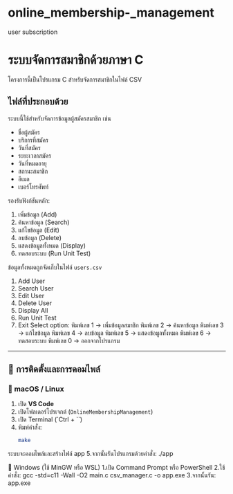 # online_membership-_management
user subscription
# ระบบจัดการสมาชิกด้วยภาษา C

โครงการนี้เป็นโปรแกรม C สำหรับจัดการสมาชิกในไฟล์ CSV


## ไฟล์ที่ประกอบด้วย
ระบบนี้ใช้สำหรับจัดการข้อมูลผู้สมัครสมาชิก เช่น
- ชื่อผู้สมัคร
- บริการที่สมัคร
- วันที่สมัคร
- ระยะเวลาสมัคร
- วันที่หมดอายุ
- สถานะสมาชิก
- อีเมล
- เบอร์โทรศัพท์

รองรับฟังก์ชันหลัก:
1. เพิ่มข้อมูล (Add)
2. ค้นหาข้อมูล (Search)
3. แก้ไขข้อมูล (Edit)
4. ลบข้อมูล (Delete)
5. แสดงข้อมูลทั้งหมด (Display)
6. ทดสอบระบบ (Run Unit Test)

ข้อมูลทั้งหมดถูกจัดเก็บในไฟล์ `users.csv`

1. Add User
2. Search User
3. Edit User
4. Delete User
5. Display All
6. Run Unit Test
0. Exit
Select option:
พิมพ์เลข 1 → เพิ่มข้อมูลสมาชิก
พิมพ์เลข 2 → ค้นหาข้อมูล
พิมพ์เลข 3 → แก้ไขข้อมูล
พิมพ์เลข 4 → ลบข้อมูล
พิมพ์เลข 5 → แสดงข้อมูลทั้งหมด
พิมพ์เลข 6 → ทดสอบระบบ
พิมพ์เลข 0 → ออกจากโปรแกรม

---

## 🧰 **การติดตั้งและการคอมไพล์**

### 🔹 macOS / Linux
1. เปิด **VS Code**
2. เปิดโฟลเดอร์โปรเจกต์ (`OnlineMembershipManagement`)
3. เปิด Terminal (`Ctrl + \``)
4. พิมพ์คำสั่ง:
   ```bash
   make
ระบบจะคอมไพล์และสร้างไฟล์ app
5.จากนั้นรันโปรแกรมด้วยคำสั่ง:
./app

🔹 Windows (ใช้ MinGW หรือ WSL)
1.เปิด Command Prompt หรือ PowerShell
2.ใช้คำสั่ง:
gcc -std=c11 -Wall -O2 main.c csv_manager.c -o app.exe
3.จากนั้นรัน:
app.exe
